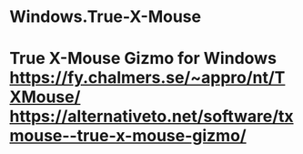 # Windows.True-X-Mouse
# True X-Mouse Gizmo for Windows https://fy.chalmers.se/~appro/nt/TXMouse/ https://alternativeto.net/software/txmouse--true-x-mouse-gizmo/

